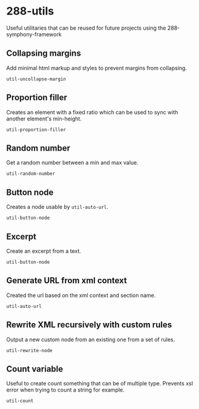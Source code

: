 # 288-utils
Useful utilitaries that can be reused for future projects using the 288-symphony-framework

## Collapsing margins 
Add minimal html markup and styles to prevent margins from collapsing.  

```util-uncollapse-margin```

## Proportion filler 
Creates an element with a fixed ratio which can be used to sync with another element's min-height.  

```util-proportion-filler```

## Random number 
Get a random number between a min and max value.  

```util-random-number```

## Button node
Creates a node usable by ```util-auto-url```.  

```util-button-node```

## Excerpt
Create an excerpt from a text.  

```util-button-node```

## Generate URL from xml context
Created the url based on the xml context and section name.  

```util-auto-url```

## Rewrite XML recursively with custom rules
Output a new custom node from an existing one from a set of rules.

```util-rewrite-node```

## Count variable
Useful to create count something that can be of multiple type. Prevents xsl error when trying to count a string for example.

```util-count```
